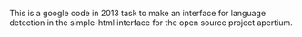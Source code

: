 This is a google code in 2013 task to make an interface for language detection in the simple-html interface for the open source project apertium.